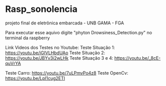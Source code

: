 # Rasp_sonolencia
projeto final de eletrônica embarcada - UNB GAMA - FGA

Para executar esse aquivo digite "phyton Drowsiness_Detection.py" no terminal da raspberry

Link Videos dos Testes no Youtube: 
  Teste Situação 1: https://youtu.be/iGIVLHbdUAo
  Teste Situação 2: https://youtu.be/JBYv3i2wLHk
  Teste Situação 3 e 4: https://youtu.be/_8cE-quVrYA
  
  Teste Carro: https://youtu.be/7uLPmvPo4z8
  Teste OpenCv: https://youtu.be/LpI1cug2ETI
